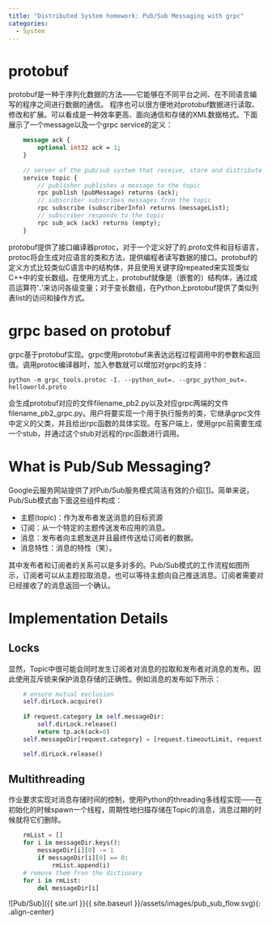 ```yaml
---
title: "Distributed System homework: Pub/Sub Messaging with grpc"
categories:
  - System
---
```


# protobuf
protobuf是一种于序列化数据的方法——它能够在不同平台之间、在不同语言编写的程序之间进行数据的通信。
程序也可以很方便地对protobuf数据进行读取、修改和扩展。可以看成是一种效率更高、面向通信和存储的XML数据格式。下面展示了一个message以及一个grpc service的定义：
```protobuf
    message ack {
        optional int32 ack = 1;
    }
    
    // server of the pub/sub system that receive, store and distribute messages.
    service topic {
        // publisher publishes a message to the topic
        rpc publish (pubMessage) returns (ack);
        // subscriber subscribes messages from the topic
        rpc subscribe (subscriberInfo) returns (messageList);
        // subscriber responds to the topic
        rpc sub_ack (ack) returns (empty);
    }
```

protobuf提供了接口编译器protoc，对于一个定义好了的.proto文件和目标语言，protoc将会生成对应语言的类和方法，提供编程者读写数据的接口。protobuf的定义方式比较类似C语言中的结构体，并且使用关键字段repeated来实现类似C++中的变长数组。在使用方式上，protobuf就像是（嵌套的）结构体，通过成员运算符'**.**'来访问各级变量；对于变长数组，在Python上protobuf提供了类似列表list的访问和操作方式。

# grpc based on protobuf
grpc基于protobuf实现。grpc使用protobuf来表达远程过程调用中的参数和返回值。调用protoc编译器时，加入参数就可以增加对grpc的支持：
```
python -m grpc_tools.protoc -I. --python_out=. --grpc_python_out=. helloworld.proto
```
会生成protobuf对应的文件filename_pb2.py以及对应grpc两端的文件filename_pb2_grpc.py。用户将要实现一个用于执行服务的类，它继承grpc文件中定义的父类，并且给出rpc函数的具体实现。在客户端上，使用grpc前需要生成一个stub，并通过这个stub对远程的rpc函数进行调用。

# What is Pub/Sub Messaging?
Google云服务网站提供了对Pub/Sub服务模式简洁有效的介绍[[1]][Google Cloud]。简单来说，Pub/Sub模式由下面这些组件构成：

* 主题(topic)：作为发布者发送消息的目标资源
* 订阅：从一个特定的主题传送发布应用的消息。
* 消息：发布者向主题发送并且最终传送给订阅者的数据。
* 消息特性：消息的特性（笑）。

其中发布者和订阅者的关系可以是多对多的。Pub/Sub模式的工作流程如图所示，订阅者可以从主题拉取消息，也可以等待主题向自己推送消息。订阅者需要对已经接收了的消息返回一个确认。

# Implementation Details
## Locks 
显然，Topic中很可能会同时发生订阅者对消息的拉取和发布者对消息的发布。因此使用互斥锁来保护消息存储的正确性。例如消息的发布如下所示：
```python
    # ensure mutual exclusion
    self.dirLock.acquire()
    
    if request.category in self.messageDir:
        self.dirLock.release()
        return tp.ack(ack=0)
    self.messageDir[request.category] = [request.timeoutLimit, request.content]

    self.dirLock.release()
```

## Multithreading
作业要求实现对消息存储时间的控制，使用Python的threading多线程实现——在初始化的时候spawn一个线程，周期性地扫描存储在Topic的消息，消息过期的时候就将它们删除。
```python
    rmList = []
    for i in messageDir.keys():
        messageDir[i][0] -= 1
        if messageDir[i][0] == 0:
            rmList.append(i)
    # remove them fron the dictionary
    for i in rmList:
        del messageDir[i]
```

![Pub/Sub]({{ site.url }}{{ site.baseurl }}/assets/images/pub_sub_flow.svg){: .align-center}

[Google Cloud]: https://cloud.google.com/pubsub/docs/overview